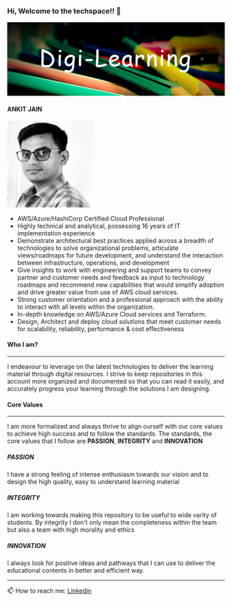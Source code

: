 ### Hi, Welcome to the techspace!! 👋
![Plot](./images/front.jpg)

#### ANKIT JAIN 

<img src="https://github.com/ankit-jn/ankit-jn/blob/main/images/ankit.jpg" width="200" height="200">

- AWS/Azure/HashiCorp Certified Cloud Professional 
- Highly technical and analytical, possessing 16 years of IT implementation experience
- Demonstrate architectural best practices applied across a breadth of technologies to solve organizational problems, articulate views/roadmaps for future development, and understand the interaction between infrastructure, operations, and development
- Give insights to work with engineering and support teams to convey partner and customer needs and feedback as input to technology roadmaps and recommend new capabilities that would simplify adoption and drive greater value from use of AWS cloud services.
- Strong customer orientation and a professional approach with the ability to interact with all levels within the organization.
- In-depth knowledge on AWS/Azure Cloud services and Terraform. 
- Design, Architect and deploy cloud solutions that meet customer needs for scalability, reliability, performance & cost effectiveness


#### Who I am? 
---
I endeavour to leverage on the latest technologies to deliver the learning material through digital resources. I strive to keep repositories in this account more organized and documented so that you can read it easily, and accurately progress your learning through the solutions I am designing. 

#### Core Values
---
I am more formalized and always thrive to align ourself with our core values to achieve high success and to follow the standards. The standards, the core values that I follow are <b>PASSION</b>, <b>INTEGRITY</b> and <b>INNOVATION</b>

##### PASSION
I have a strong feeling of intense enthusiasm towards our vision and to design the high quality, easy to understand learning material

##### INTEGRITY
I am working towards making this repository to be useful to wide varity of students. By integrity I don't only mean the completeness within the team but also a team with high morality and ethics

##### INNOVATION
I always look for positive ideas and pathways that I can use to deliver the educational contents in better and efficient way.

---

📫 How to reach me: [Linkedin](https://www.linkedin.com/in/ankiijain/)<br>
